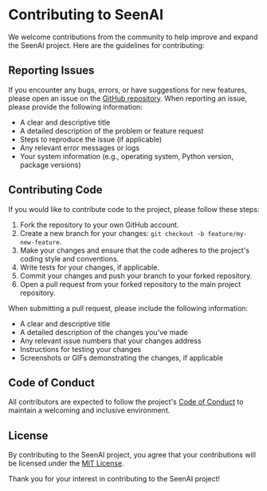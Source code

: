 # Contributing to SeenAI

We welcome contributions from the community to help improve and expand the SeenAI project. Here are the guidelines for contributing:

## Reporting Issues
If you encounter any bugs, errors, or have suggestions for new features, please open an issue on the [GitHub repository](https://github.com/your-username/seenai/issues). When reporting an issue, please provide the following information:

- A clear and descriptive title
- A detailed description of the problem or feature request
- Steps to reproduce the issue (if applicable)
- Any relevant error messages or logs
- Your system information (e.g., operating system, Python version, package versions)

## Contributing Code
If you would like to contribute code to the project, please follow these steps:

1. Fork the repository to your own GitHub account.
2. Create a new branch for your changes: `git checkout -b feature/my-new-feature`.
3. Make your changes and ensure that the code adheres to the project's coding style and conventions.
4. Write tests for your changes, if applicable.
5. Commit your changes and push your branch to your forked repository.
6. Open a pull request from your forked repository to the main project repository.

When submitting a pull request, please include the following information:

- A clear and descriptive title
- A detailed description of the changes you've made
- Any relevant issue numbers that your changes address
- Instructions for testing your changes
- Screenshots or GIFs demonstrating the changes, if applicable

## Code of Conduct
All contributors are expected to follow the project's [Code of Conduct](CODE_OF_CONDUCT.md) to maintain a welcoming and inclusive environment.

## License
By contributing to the SeenAI project, you agree that your contributions will be licensed under the [MIT License](LICENSE).

Thank you for your interest in contributing to the SeenAI project!
